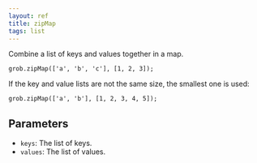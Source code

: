 ```yaml
---
layout: ref
title: zipMap
tags: list
---
```

Combine a list of keys and values together in a map.

    grob.zipMap(['a', 'b', 'c'], [1, 2, 3]);

If the key and value lists are not the same size, the smallest one is used:

    grob.zipMap(['a', 'b'], [1, 2, 3, 4, 5]);

## Parameters
- `keys`: The list of keys.
- `values`: The list of values.
